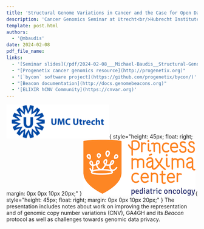 ```yaml
---
title: 'Structural Genome Variations in Cancer and the Case for Open Data Standards'
description: 'Cancer Genomics Seminar at Utrecht<br/>Hubrecht Institute and Princess Maxima Center for Pediatric Oncology'
template: post.html 
authors:
  - '@mbaudis'
date: 2024-02-08
pdf_file_name:
links:
  - '[Seminar slides](/pdf/2024-02-08___Michael-Baudis__Structural-Genome-Variations-and-Open-Data-Sharing-Protocols__Utrecht.pdf)'
  - "[Progenetix cancer genomics resource](http://progenetix.org)"
  - '[`bycon` software project](https://github.com/progenetix/bycon/)'
  - "[Beacon documentation](http://docs.genomebeacons.org)"
  - '[ELIXIR hCNV Community](https://cnvar.org)'
---
```


![UMC logo](/img/logo-UMC-Utrecht.png){ style="height: 45px; float: right; margin: 0px 0px 10px 20px;" }
![Princess Maxima logo](/img/logo-PMC-Utrecht.png){ style="height: 45px; float: right; margin: 0px 0px 10px 20px;" }
The presentation includes notes about work on improving the representation and
of genomic copy number variations (CNV), GA4GH and its _Beacon_ protocol as well
as challenges towards genomic data privacy.

<!--more-->
